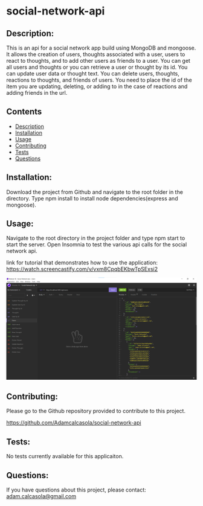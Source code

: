 # social-network-api

## Description: 
This is an api for a social network app build using MongoDB and mongoose. It allows the creation of users, thoughts associated with a user, users to react to thoughts, and to add other users as friends to a user. You can get all users and thoughts or you can retrieve a user or thought by its id. You can update user data or thought text. You can delete users, thoughts, reactions to thoughts, and friends of users. You need to place the id of the item you are updating, deleting, or adding to in the case of reactions and adding friends in the url.
  
## Contents
- [Description](#description)
- [Installation](#installation)
- [Usage](#usage)
- [Contributing](#contributing)
- [Tests](#tests)
- [Questions](#questions)
  
## Installation: 
Download the project from Github and navigate to the root folder in the directory. Type npm install to install node dependencies(express and mongoose).

## Usage:
Navigate to the root directory in the project folder and type npm start to start the server. Open Insomnia to test the various api calls for the social network api.

link for tutorial that demonstrates how to use the application:
https://watch.screencastify.com/v/vxm8CpqbEKbwTpSExsi2

![social-network-api-screenshot](social-network-api-screenshot.png?raw=true "screenshot")

## Contributing:
Please go to the Github repository provided to contribute to this project.

https://github.com/Adamcalcasola/social-network-api

## Tests:
No tests currently available for this applicaiton.
  
## Questions:
If you have questions about this project, please contact:  
adam.calcasola@gmail.com